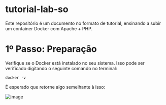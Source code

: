 # tutorial-lab-so

Este repositório é um documento no formato de tutorial, ensinando a subir um container Docker com Apache + PHP.

# 1º Passo: Preparação

Verifique se o Docker está instalado no seu sistema. Isso pode ser verificado digitando o seguinte comando no terminal:

```
docker -v
```

É esperado que retorne algo semelhante à isso:

![image](https://github.com/phpdias/tutorial-lab-so/assets/84406892/00dbd41b-2f5e-46b8-bb7e-4cc43b624822)
